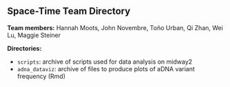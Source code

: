 ## Space-Time Team Directory

**Team members:** Hannah Moots, John Novembre, Toño Urban, Qi Zhan, Wei Lu, Maggie Steiner

**Directories:**
* `scripts`: archive of scripts used for data analysis on midway2
* `adna_dataviz`: archive of files to produce plots of aDNA variant frequency (Rmd)
